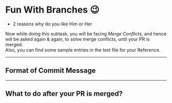 # Fun With Branches 😉



- 2 reasons why do you like Him or Her

Now while doing this subtask, you will be facing <i>Merge Conflicts</i>, and hence will be asked again & again, to solve merge conflicts, until your PR is merged.  
Also, you can find some sample entries in the text file for your Reference.

<hr>

## Format of Commit Message


<hr>

## What to do after your PR is merged?
